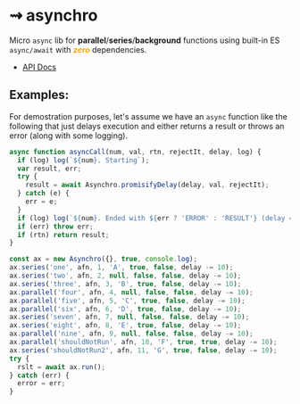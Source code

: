# &#8669; asynchro 
Micro `async` lib for __parallel__/__series__/__background__ functions using built-in ES `async/await` with <i style="color:orange;">__zero__</i> dependencies.
* [API Docs](https://ugate.github.io/asynchro/)
## Examples:
For demostration purposes, let's assume we have an `async` function like the following that just delays execution and either returns a result or throws an error (along with some logging).
```js
async function asyncCall(num, val, rtn, rejectIt, delay, log) {
  if (log) log(`${num}. Starting`);
  var result, err;
  try {
    result = await Asynchro.promisifyDelay(delay, val, rejectIt);
  } catch (e) {
    err = e;
  }
  if (log) log(`${num}. Ended with ${err ? 'ERROR' : 'RESULT'} (delay = ${delay}): ${err && err.message ? err.message + '\n' + err.stack : result}`);
  if (err) throw err;
  if (rtn) return result;
}
```

```js
const ax = new Asynchro({}, true, console.log);
ax.series('one', afn, 1, 'A', true, false, delay -= 10);
ax.series('two', afn, 2, null, false, false, delay -= 10);
ax.series('three', afn, 3, 'B', true, false, delay -= 10);
ax.parallel('four', afn, 4, null, false, false, delay -= 10);
ax.parallel('five', afn, 5, 'C', true, false, delay -= 10);
ax.parallel('six', afn, 6, 'D', true, false, delay -= 10);
ax.series('seven', afn, 7, null, false, false, delay -= 10);
ax.series('eight', afn, 8, 'E', true, false, delay -= 10);
ax.parallel('nine', afn, 9, null, false, false, delay -= 10);
ax.parallel('shouldNotRun', afn, 10, 'F', true, true, delay -= 10);
ax.series('shouldNotRun2', afn, 11, 'G', true, false, delay -= 10);
try {
  rslt = await ax.run();
} catch (err) {
  error = err;
}
```